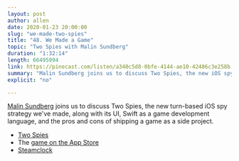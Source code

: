 ```yaml
---
layout: post
author: allen
date: 2020-01-23 20:00:00
slug: "we-made-two-spies"
title: "48. We Made a Game"
topic: "Two Spies with Malin Sundberg"
duration: "1:32:14"
length: 66495994
link: https://pinecast.com/listen/a340c5d8-0bfe-4144-ae10-42486c3e258b.mp3?source=rss&amp;aid=41236625-0740-42a1-aaae-15e4bcc981f4.mp3
summary: "Malin Sundberg joins us to discuss Two Spies, the new iOS spy strategy we've made, along with its UI, Swift as a game development language, and the pros and cons of shipping a game as a side project."
explicit: "no"

---
```

 
[Malin Sundberg](https://twitter.com/malinsundberg) joins us to discuss Two Spies, the new turn-based iOS spy strategy we've made, along with its UI, Swift as a game development language, and the pros and cons of shipping a game as a side project.

- [Two Spies](http://playspies.com)
- The [game on the App Store](https://apps.apple.com/us/app/two-spies/id1466304408)
- [Steamclock](http://www.steamclock.com/)
